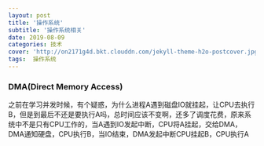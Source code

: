 ```yaml
---
layout: post
title: '操作系统'
subtitle: '操作系统相关'
date: 2019-08-09
categories: 技术
cover: 'http://on2171g4d.bkt.clouddn.com/jekyll-theme-h2o-postcover.jpg'
tags:  操作系统
---
```

### DMA(Direct Memory Access)
之前在学习并发时候，有个疑惑，为什么进程A遇到磁盘IO就挂起，让CPU去执行B，但是到最后不还是要执行A吗，总时间应该不变啊，还多了调度花费，原来系统中不是只有CPU工作的，当A遇到IO发起中断，CPU将A挂起，交给DMA，DMA通知硬盘，CPU执行B，当IO结束，DMA发起中断CPU挂起B，CPU执行A
